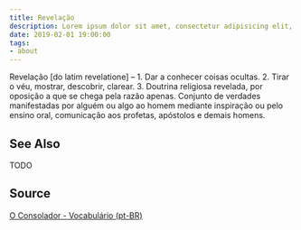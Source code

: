 ```yaml
---
title: Revelação
description: Lorem ipsum dolor sit amet, consectetur adipisicing elit, sed do eiusmod tempor incididunt ut labore et dolore magna aliqua.  TODO
date: 2019-02-01 19:00:00
tags:
- about
---
```


Revelação [do latim revelatione] – 1. Dar a conhecer coisas ocultas. 2. Tirar o véu, mostrar, descobrir, clarear. 3. Doutrina religiosa revelada, por oposição a que se chega pela razão apenas. Conjunto de verdades manifestadas por alguém ou algo ao homem mediante inspiração ou pelo ensino oral, comunicação aos profetas, apóstolos e demais homens. 


## See Also
TODO

## Source
[O Consolador - Vocabulário (pt-BR)](http://www.oconsolador.com.br/linkfixo/vocabulario/principal.html)
